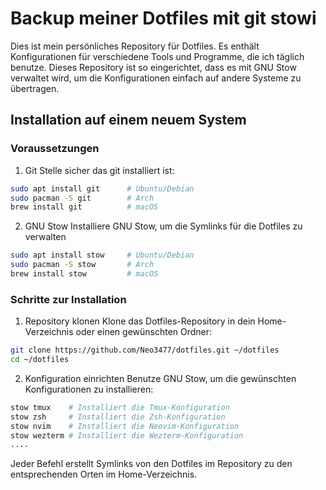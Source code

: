 # Backup meiner Dotfiles mit git stowi

Dies ist mein persönliches Repository für Dotfiles. Es enthält Konfigurationen für verschiedene Tools und Programme, die ich täglich benutze. Dieses Repository ist so eingerichtet, dass es mit GNU Stow verwaltet wird, um die Konfigurationen einfach auf andere Systeme zu übertragen.

## Installation auf einem neuem System

### Voraussetzungen

1. Git
Stelle sicher das git installiert ist:

```bash
sudo apt install git      # Ubuntu/Debian
sudo pacman -S git        # Arch
brew install git          # macOS
```

2. GNU Stow
Installiere GNU Stow, um die Symlinks für die Dotfiles zu verwalten

```bash
sudo apt install stow     # Ubuntu/Debian
sudo pacman -S stow       # Arch
brew install stow         # macOS
```

### Schritte zur Installation

1. Repository klonen
Klone das Dotfiles-Repository in dein Home-Verzeichnis oder einen gewünschten Ordner:

```bash
git clone https://github.com/Neo3477/dotfiles.git ~/dotfiles
cd ~/dotfiles
```

2. Konfiguration einrichten
Benutze GNU Stow, um die gewünschten Konfigurationen zu installieren:

```bash
stow tmux    # Installiert die Tmux-Konfiguration
stow zsh     # Installiert die Zsh-Konfiguration
stow nvim    # Installiert die Neovim-Konfiguration
stow wezterm # Installiert die Wezterm-Konfiguration
....
```

Jeder Befehl erstellt Symlinks von den Dotfiles im Repository zu den entsprechenden Orten im Home-Verzeichnis.


